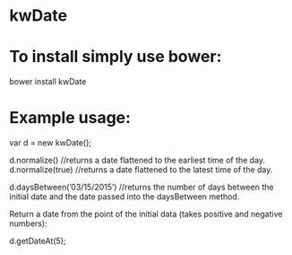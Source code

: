 # kwDate

# To install simply use bower:
bower install kwDate

# Example usage:
var d = new kwDate();

d.normalize() //returns a date flattened to the earliest time of the day.
d.normalize(true) //returns a date flattened to the latest time of the day.

d.daysBetween(’03/15/2015’) //returns the number of days between the initial date and the date passed into the daysBetween method.

Return a date from the point of the initial data (takes positive and negative numbers):

d.getDateAt(5);